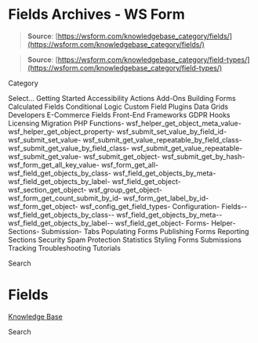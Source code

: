 # Fields Archives - WS Form

> **Source**: [https://wsform.com/knowledgebase_category/fields/](https://wsform.com/knowledgebase_category/fields/)


> **Source**: [https://wsform.com/knowledgebase_category/field-types/](https://wsform.com/knowledgebase_category/field-types/)


Category

Select...
 Getting Started Accessibility Actions Add-Ons Building Forms Calculated Fields Conditional Logic Custom Field Plugins Data Grids Developers E-Commerce Fields Front-End Frameworks GDPR Hooks Licensing Migration PHP Functions- wsf_helper_get_object_meta_value- wsf_helper_get_object_property- wsf_submit_set_value_by_field_id- wsf_submit_set_value- wsf_submit_get_value_repeatable_by_field_class- wsf_submit_get_value_by_field_class- wsf_submit_get_value_repeatable- wsf_submit_get_value- wsf_submit_get_object- wsf_submit_get_by_hash- wsf_form_get_all_key_value- wsf_form_get_all- wsf_field_get_objects_by_class- wsf_field_get_objects_by_meta- wsf_field_get_objects_by_label- wsf_field_get_object- wsf_section_get_object- wsf_group_get_object- wsf_form_get_count_submit_by_id- wsf_form_get_label_by_id- wsf_form_get_object- wsf_config_get_field_types- Configuration- Fields-- wsf_field_get_objects_by_class-- wsf_field_get_objects_by_meta-- wsf_field_get_objects_by_label-- wsf_field_get_object- Forms- Helper- Sections- Submission- Tabs Populating Forms Publishing Forms Reporting Sections Security Spam Protection Statistics Styling Forms Submissions Tracking Troubleshooting Tutorials

Search

# Fields

 

[Knowledge Base](https://wsform.com/knowledgebase/)

Search


